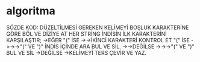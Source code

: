 # algoritma
SÖZDE KOD:
DÜZELTİLMESİ GEREKEN KELİMEYİ BOŞLUK KARAKTERİNE GÖRE BÖL VE DİZİYE AT
HER STRİNG İNDİSİN İLK KARAKTERİNİ KARŞILAŞTIR;
->EĞER "(" İSE
->->İKİNCİ KARAKTERİ KONTROL ET "(" İSE
->->->"(" VE ")" İNDİS İÇİNDE ARA BUL VE SİL.
->->DEĞİLSE 
->->->"(" VE ")" BUL VE SİL
->DEĞİLSE
->KELİMEYİ TERS ÇEVİR VE YAZ.
